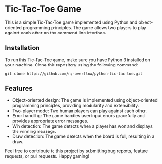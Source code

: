 # Tic-Tac-Toe Game

This is a simple Tic-Tac-Toe game implemented using Python and object-oriented programming principles. The game allows two players to play against each other on the command line interface.


## Installation

To run this Tic-Tac-Toe game, make sure you have Python 3 installed on your machine. Clone this repository using the following command:

```shell
git clone https://github.com/np-overflow/python-tic-tac-toe.git
```

## Features

- Object-oriented design: The game is implemented using object-oriented programming principles, providing modularity and extensibility.
- Two-player mode: Two human players can play against each other.
- Error handling: The game handles user input errors gracefully and provides appropriate error messages.
- Win detection: The game detects when a player has won and displays the winning message.
- Draw detection: The game detects when the board is full, resulting in a draw.

Feel free to contribute to this project by submitting bug reports, feature requests, or pull requests. Happy gaming!
